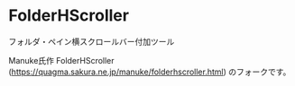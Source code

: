 # FolderHScroller
フォルダ・ペイン横スクロールバー付加ツール

Manuke氏作 FolderHScroller (https://quagma.sakura.ne.jp/manuke/folderhscroller.html) のフォークです。
